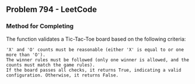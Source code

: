 ## Problem 794 - LeetCode

### Method for Completing

The function validates a Tic-Tac-Toe board based on the following criteria:

    'X' and 'O' counts must be reasonable (either 'X' is equal to or one more than 'O').
    The winner rules must be followed (only one winner is allowed, and the counts must match the game rules).
    If the board passes all checks, it returns True, indicating a valid configuration. Otherwise, it returns False.
